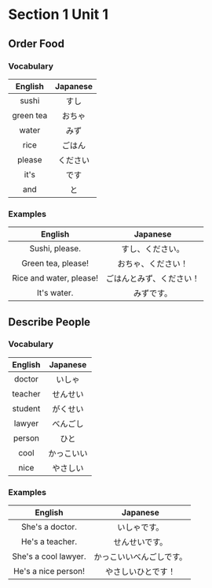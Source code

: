 # Section 1 Unit 1
## Order Food
### Vocabulary
| English | Japanese |
|:-------:|:--------:|
| sushi | すし |
| green tea | おちゃ |
| water | みず |
| rice | ごはん |
| please | ください |
| it's | です |
| and | と |

### Examples
| English | Japanese |
|:-------:|:--------:|
| Sushi, please. | すし、ください。 |
| Green tea, please! | おちゃ、ください！ |
| Rice and water, please! | ごはんとみず、ください！ |
| It's water. | みずです。 |

## Describe People
### Vocabulary
| English | Japanese |
|:-------:|:--------:|
| doctor | いしゃ |
| teacher | せんせい |
| student | がくせい |
| lawyer | べんごし |
| person | ひと |
| cool | かっこいい |
| nice | やさしい |

### Examples
| English | Japanese |
|:-------:|:--------:|
| She's a doctor. | いしゃです。 |
| He's a teacher. | せんせいです。 |
| She's a cool lawyer. | かっこいいべんごしです。 |
| He's a nice person! | やさしいひとです！ |
